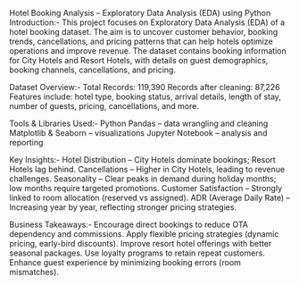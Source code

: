 Hotel Booking Analysis – Exploratory Data Analysis (EDA) using Python
Introduction:-
   This project focuses on Exploratory Data Analysis (EDA) of a hotel booking dataset. 
   The aim is to uncover customer behavior, booking trends, cancellations, and pricing patterns that can help hotels optimize operations and improve revenue.
   The dataset contains booking information for City Hotels and Resort Hotels, with details on guest demographics, booking channels, cancellations, and pricing.

Dataset Overview:-
   Total Records: 119,390
   Records after cleaning: 87,226
   Features include: hotel type, booking status, arrival details, length of stay, number of guests, pricing, cancellations, and more.

Tools & Libraries Used:-
   Python
   Pandas – data wrangling and cleaning
   Matplotlib & Seaborn – visualizations
   Jupyter Notebook – analysis and reporting

Key Insights:-
  Hotel Distribution – City Hotels dominate bookings; Resort Hotels lag behind.
  Cancellations – Higher in City Hotels, leading to revenue challenges.
  Seasonality – Clear peaks in demand during holiday months; low months require targeted promotions.
  Customer Satisfaction – Strongly linked to room allocation (reserved vs assigned).
  ADR (Average Daily Rate) – Increasing year by year, reflecting stronger pricing strategies.

Business Takeaways:-
  Encourage direct bookings to reduce OTA dependency and commissions.
  Apply flexible pricing strategies (dynamic pricing, early-bird discounts).
  Improve resort hotel offerings with better seasonal packages.
  Use loyalty programs to retain repeat customers.
  Enhance guest experience by minimizing booking errors (room mismatches).
